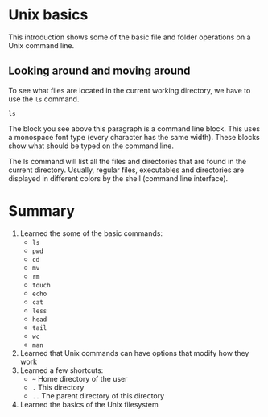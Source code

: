# Unix basics
This introduction shows some of the basic file and folder operations
on a Unix command line.

## Looking around and moving around
To see what files are located in the current working directory, we
have to use the `ls` command.

    ls

The block you see above this paragraph is a command line block. This
uses a monospace font type (every character has the same width). These
blocks show what should be typed on the command line.

The ls command will list all the files and directories that are found
in the current directory. Usually, regular files, executables and
directories are displayed in different colors by the shell (command
line interface).

# Summary
1. Learned the some of the basic commands:
    - `ls`
	- `pwd`
	- `cd`
	- `mv`
	- `rm`
	- `touch`
	- `echo`
	- `cat`
	- `less`
	- `head`
	- `tail`
	- `wc`
	- `man`
2. Learned that Unix commands can have options that modify how they work
3. Learned a few shortcuts:
    - `~` Home directory of the user
	- `.` This directory
	- `..` The parent directory of this directory
4. Learned the basics of the Unix filesystem

